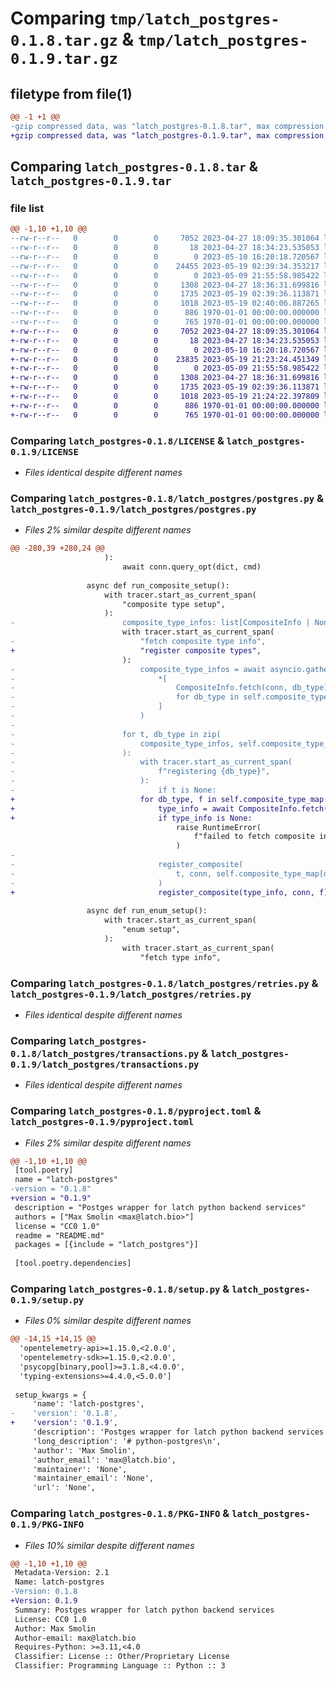 # Comparing `tmp/latch_postgres-0.1.8.tar.gz` & `tmp/latch_postgres-0.1.9.tar.gz`

## filetype from file(1)

```diff
@@ -1 +1 @@
-gzip compressed data, was "latch_postgres-0.1.8.tar", max compression
+gzip compressed data, was "latch_postgres-0.1.9.tar", max compression
```

## Comparing `latch_postgres-0.1.8.tar` & `latch_postgres-0.1.9.tar`

### file list

```diff
@@ -1,10 +1,10 @@
--rw-r--r--   0        0        0     7052 2023-04-27 18:09:35.301064 latch_postgres-0.1.8/LICENSE
--rw-r--r--   0        0        0       18 2023-04-27 18:34:23.535053 latch_postgres-0.1.8/README.md
--rw-r--r--   0        0        0        0 2023-05-10 16:20:18.720567 latch_postgres-0.1.8/latch_postgres/__init__.py
--rw-r--r--   0        0        0    24455 2023-05-19 02:39:34.353217 latch_postgres-0.1.8/latch_postgres/postgres.py
--rw-r--r--   0        0        0        0 2023-05-09 21:55:58.985422 latch_postgres-0.1.8/latch_postgres/py.typed
--rw-r--r--   0        0        0     1308 2023-04-27 18:36:31.699816 latch_postgres-0.1.8/latch_postgres/retries.py
--rw-r--r--   0        0        0     1735 2023-05-19 02:39:36.113871 latch_postgres-0.1.8/latch_postgres/transactions.py
--rw-r--r--   0        0        0     1018 2023-05-19 02:40:06.887265 latch_postgres-0.1.8/pyproject.toml
--rw-r--r--   0        0        0      886 1970-01-01 00:00:00.000000 latch_postgres-0.1.8/setup.py
--rw-r--r--   0        0        0      765 1970-01-01 00:00:00.000000 latch_postgres-0.1.8/PKG-INFO
+-rw-r--r--   0        0        0     7052 2023-04-27 18:09:35.301064 latch_postgres-0.1.9/LICENSE
+-rw-r--r--   0        0        0       18 2023-04-27 18:34:23.535053 latch_postgres-0.1.9/README.md
+-rw-r--r--   0        0        0        0 2023-05-10 16:20:18.720567 latch_postgres-0.1.9/latch_postgres/__init__.py
+-rw-r--r--   0        0        0    23835 2023-05-19 21:23:24.451349 latch_postgres-0.1.9/latch_postgres/postgres.py
+-rw-r--r--   0        0        0        0 2023-05-09 21:55:58.985422 latch_postgres-0.1.9/latch_postgres/py.typed
+-rw-r--r--   0        0        0     1308 2023-04-27 18:36:31.699816 latch_postgres-0.1.9/latch_postgres/retries.py
+-rw-r--r--   0        0        0     1735 2023-05-19 02:39:36.113871 latch_postgres-0.1.9/latch_postgres/transactions.py
+-rw-r--r--   0        0        0     1018 2023-05-19 21:24:22.397809 latch_postgres-0.1.9/pyproject.toml
+-rw-r--r--   0        0        0      886 1970-01-01 00:00:00.000000 latch_postgres-0.1.9/setup.py
+-rw-r--r--   0        0        0      765 1970-01-01 00:00:00.000000 latch_postgres-0.1.9/PKG-INFO
```

### Comparing `latch_postgres-0.1.8/LICENSE` & `latch_postgres-0.1.9/LICENSE`

 * *Files identical despite different names*

### Comparing `latch_postgres-0.1.8/latch_postgres/postgres.py` & `latch_postgres-0.1.9/latch_postgres/postgres.py`

 * *Files 2% similar despite different names*

```diff
@@ -280,39 +280,24 @@
                     ):
                         await conn.query_opt(dict, cmd)
 
                 async def run_composite_setup():
                     with tracer.start_as_current_span(
                         "composite type setup",
                     ):
-                        composite_type_infos: list[CompositeInfo | None] = []
                         with tracer.start_as_current_span(
-                            "fetch composite type info",
+                            "register composite types",
                         ):
-                            composite_type_infos = await asyncio.gather(
-                                *[
-                                    CompositeInfo.fetch(conn, db_type)
-                                    for db_type in self.composite_type_map
-                                ]
-                            )
-
-                        for t, db_type in zip(
-                            composite_type_infos, self.composite_type_map
-                        ):
-                            with tracer.start_as_current_span(
-                                f"registering {db_type}",
-                            ):
-                                if t is None:
+                            for db_type, f in self.composite_type_map.items():
+                                type_info = await CompositeInfo.fetch(conn, db_type)
+                                if type_info is None:
                                     raise RuntimeError(
                                         f"failed to fetch composite info for {db_type}"
                                     )
-
-                                register_composite(
-                                    t, conn, self.composite_type_map[db_type]
-                                )
+                                register_composite(type_info, conn, f)
 
                 async def run_enum_setup():
                     with tracer.start_as_current_span(
                         "enum setup",
                     ):
                         with tracer.start_as_current_span(
                             "fetch type info",
```

### Comparing `latch_postgres-0.1.8/latch_postgres/retries.py` & `latch_postgres-0.1.9/latch_postgres/retries.py`

 * *Files identical despite different names*

### Comparing `latch_postgres-0.1.8/latch_postgres/transactions.py` & `latch_postgres-0.1.9/latch_postgres/transactions.py`

 * *Files identical despite different names*

### Comparing `latch_postgres-0.1.8/pyproject.toml` & `latch_postgres-0.1.9/pyproject.toml`

 * *Files 2% similar despite different names*

```diff
@@ -1,10 +1,10 @@
 [tool.poetry]
 name = "latch-postgres"
-version = "0.1.8"
+version = "0.1.9"
 description = "Postges wrapper for latch python backend services"
 authors = ["Max Smolin <max@latch.bio>"]
 license = "CC0 1.0"
 readme = "README.md"
 packages = [{include = "latch_postgres"}]
 
 [tool.poetry.dependencies]
```

### Comparing `latch_postgres-0.1.8/setup.py` & `latch_postgres-0.1.9/setup.py`

 * *Files 0% similar despite different names*

```diff
@@ -14,15 +14,15 @@
  'opentelemetry-api>=1.15.0,<2.0.0',
  'opentelemetry-sdk>=1.15.0,<2.0.0',
  'psycopg[binary,pool]>=3.1.8,<4.0.0',
  'typing-extensions>=4.4.0,<5.0.0']
 
 setup_kwargs = {
     'name': 'latch-postgres',
-    'version': '0.1.8',
+    'version': '0.1.9',
     'description': 'Postges wrapper for latch python backend services',
     'long_description': '# python-postgres\n',
     'author': 'Max Smolin',
     'author_email': 'max@latch.bio',
     'maintainer': 'None',
     'maintainer_email': 'None',
     'url': 'None',
```

### Comparing `latch_postgres-0.1.8/PKG-INFO` & `latch_postgres-0.1.9/PKG-INFO`

 * *Files 10% similar despite different names*

```diff
@@ -1,10 +1,10 @@
 Metadata-Version: 2.1
 Name: latch-postgres
-Version: 0.1.8
+Version: 0.1.9
 Summary: Postges wrapper for latch python backend services
 License: CC0 1.0
 Author: Max Smolin
 Author-email: max@latch.bio
 Requires-Python: >=3.11,<4.0
 Classifier: License :: Other/Proprietary License
 Classifier: Programming Language :: Python :: 3
```


